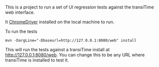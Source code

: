 This is a project to run a set of UI regression tests against the transiTime web interface.

It [ChromeDriver](https://sites.google.com/a/chromium.org/chromedriver/home) installed on the local machine to run.

To run the tests  

```
mvn -DargLine="-Dbaseurl=http://127.0.0.1:8080/web" install
```

This will run the tests against a transiTime install at http://127.0.0.1:8080/web. You can change this to be any URL where transiTime is installed to test it.